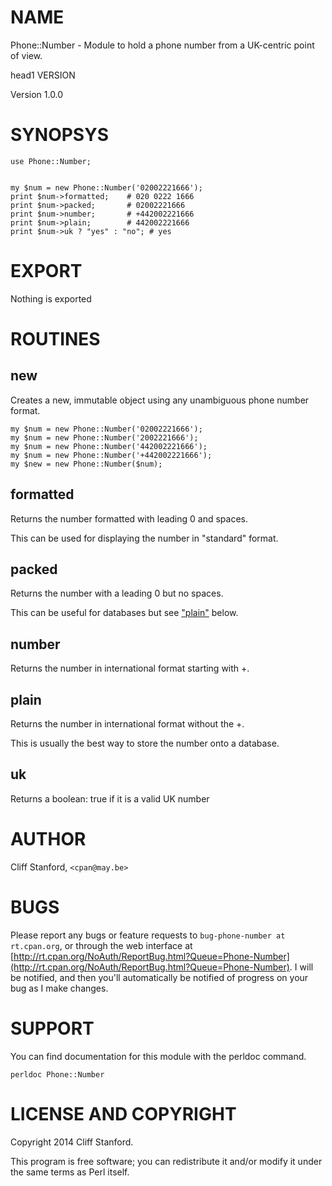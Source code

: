 # NAME

Phone::Number - Module to hold a phone number from a UK-centric
point of view.

head1 VERSION

Version 1.0.0

# SYNOPSYS

    use Phone::Number;
    

    my $num = new Phone::Number('02002221666');
    print $num->formatted;    # 020 0222 1666
    print $num->packed;       # 02002221666
    print $num->number;       # +442002221666
    print $num->plain;        # 442002221666
    print $num->uk ? "yes" : "no"; # yes

# EXPORT

Nothing is exported

# ROUTINES

## new

Creates a new, immutable object using any unambiguous phone
number format.

    my $num = new Phone::Number('02002221666');
    my $num = new Phone::Number('2002221666');
    my $num = new Phone::Number('442002221666');
    my $num = new Phone::Number('+442002221666');
    my $new = new Phone::Number($num);

## formatted

Returns the number formatted with leading 0 and spaces.

This can be used for displaying the number in "standard" format.

## packed

Returns the number with a leading 0 but no spaces.

This can be useful for databases but see ["plain"](#plain) below.

## number

Returns the number in international format starting with +.

## plain

Returns the number in international format without the +.

This is usually the best way to store the number onto a database.

## uk

Returns a boolean: true if it is a valid UK number

# AUTHOR

Cliff Stanford, `<cpan@may.be>`

# BUGS

Please report any bugs or feature requests to
`bug-phone-number at rt.cpan.org`, or through
the web interface at
[http://rt.cpan.org/NoAuth/ReportBug.html?Queue=Phone-Number](http://rt.cpan.org/NoAuth/ReportBug.html?Queue=Phone-Number).
I will be notified, and then you'll
automatically be notified of progress on your bug as I make changes.

# SUPPORT

You can find documentation for this module with the perldoc command.

    perldoc Phone::Number

# LICENSE AND COPYRIGHT

Copyright 2014 Cliff Stanford.

This program is free software; you can redistribute it and/or modify it
under the same terms as Perl itself.
